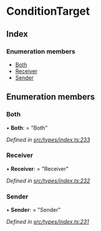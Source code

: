 # ConditionTarget

## Index

### Enumeration members

* [Both](conditiontarget.md#both)
* [Receiver](conditiontarget.md#receiver)
* [Sender](conditiontarget.md#sender)

## Enumeration members

### Both

• **Both**: = "Both"

_Defined in_ [_src/types/index.ts:233_](https://github.com/PolymathNetwork/polymesh-sdk/blob/56921667/src/types/index.ts#L233)

### Receiver

• **Receiver**: = "Receiver"

_Defined in_ [_src/types/index.ts:232_](https://github.com/PolymathNetwork/polymesh-sdk/blob/56921667/src/types/index.ts#L232)

### Sender

• **Sender**: = "Sender"

_Defined in_ [_src/types/index.ts:231_](https://github.com/PolymathNetwork/polymesh-sdk/blob/56921667/src/types/index.ts#L231)

